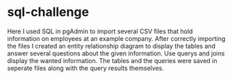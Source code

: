 # sql-challenge

Here I used SQL in pgAdmin to import several CSV files that hold information on employees at an example company. After correctly importing the files I created an entity relationship diagram to display the tables and answer several questions about the given information. Use querys and joins  display the wanted information. The tables and the queries were saved in seperate files along with the query results themselves. 